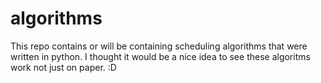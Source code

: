 ﻿# algorithms
This repo contains or will be containing scheduling algorithms that were written in python. 
I thought it would be a nice idea to see these algoritms work not just on paper. :D
